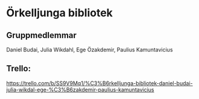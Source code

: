 # Örkelljunga bibliotek

## Gruppmedlemmar 

Daniel Budai, Julia Wikdahl, Ege Özakdemir, Paulius Kamuntavicius

## Trello: 

https://trello.com/b/SS9V9Mq1/%C3%B6rkelljunga-bibliotek-daniel-budai-julia-wikdal-ege-%C3%B6zakdemir-paulius-kamuntavicius
